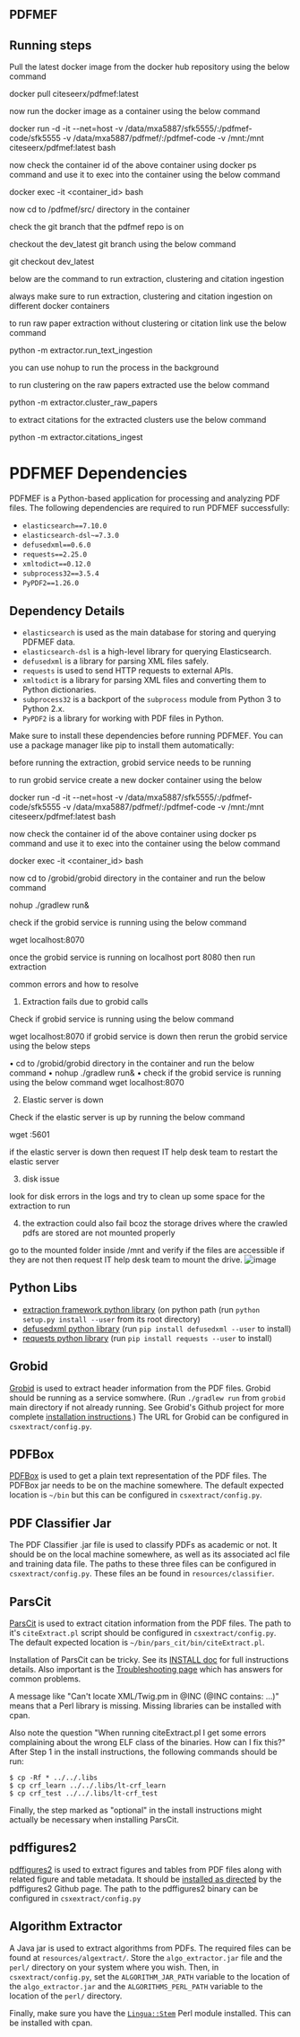 ## PDFMEF

## Running steps

Pull the latest docker image from the docker hub repository using the below command

docker pull citeseerx/pdfmef:latest

now run the docker image as a container using the below command

docker run -d -it --net=host -v /data/mxa5887/sfk5555/:/pdfmef-code/sfk5555 -v /data/mxa5887/pdfmef/:/pdfmef-code -v /mnt:/mnt citeseerx/pdfmef:latest bash

now check the container id of the above container using docker ps command and use it to exec into the container using the below command

docker exec -it <container_id> bash

now cd to /pdfmef/src/ directory in the container

check the git branch that the pdfmef repo is on

checkout the dev_latest git branch using the below command

git checkout dev_latest

below are the command to run extraction, clustering and citation ingestion

always make sure to run extraction, clustering and citation ingestion on different docker containers

to run raw paper extraction without clustering or citation link use the below command

python -m extractor.run_text_ingestion

you can use nohup to run the process in the background

to run clustering on the raw papers extracted use the below command

python -m extractor.cluster_raw_papers

to extract citations for the extracted clusters use the below command

python -m extractor.citations_ingest

# PDFMEF Dependencies

PDFMEF is a Python-based application for processing and analyzing PDF files. The following dependencies are required to run PDFMEF successfully:

- `elasticsearch==7.10.0`
- `elasticsearch-dsl~=7.3.0`
- `defusedxml==0.6.0`
- `requests==2.25.0`
- `xmltodict==0.12.0`
- `subprocess32==3.5.4`
- `PyPDF2==1.26.0`

## Dependency Details

- `elasticsearch` is used as the main database for storing and querying PDFMEF data.
- `elasticsearch-dsl` is a high-level library for querying Elasticsearch.
- `defusedxml` is a library for parsing XML files safely.
- `requests` is used to send HTTP requests to external APIs.
- `xmltodict` is a library for parsing XML files and converting them to Python dictionaries.
- `subprocess32` is a backport of the `subprocess` module from Python 3 to Python 2.x.
- `PyPDF2` is a library for working with PDF files in Python.

Make sure to install these dependencies before running PDFMEF. You can use a package manager like pip to install them automatically:

before running the extraction, grobid service needs to be running 

to run grobid service create a new docker container using the below

docker run -d -it --net=host -v /data/mxa5887/sfk5555/:/pdfmef-code/sfk5555 -v /data/mxa5887/pdfmef/:/pdfmef-code -v /mnt:/mnt citeseerx/pdfmef:latest bash

now check the container id of the above container using docker ps command and use it to exec into the container using the below command

docker exec -it <container_id> bash

now cd to /grobid/grobid directory in the container and run the below command

nohup ./gradlew run&

check if the grobid service is running using the below command

wget localhost:8070

once the grobid service is running on localhost port 8080 then run extraction


common errors and how to resolve

1.	Extraction fails due to grobid calls

Check if grobid service is running using the below command

wget localhost:8070
	if grobid service is down then rerun the grobid service using the below steps


•	cd to /grobid/grobid directory in the container and run the below command
•	nohup ./gradlew run&
•	check if the grobid service is running using the below command
wget localhost:8070

2.	Elastic server is down

Check if the elastic server is up by running the below command

wget <elastic-ip>:5601

if the elastic server is down then request IT help desk team to restart the elastic server

3.	disk issue 

look for disk errors in the logs and try to clean up some space for the extraction to run

4.	the extraction could also fail bcoz the storage drives where the crawled pdfs are stored are not mounted properly

go to the mounted folder inside /mnt and verify if the files are accessible if they are not then request IT help desk team to mount the drive.
![image](https://user-images.githubusercontent.com/11198090/236300190-c72d8c88-c61a-4d04-8174-6546c5e6707d.png)

## Python Libs ##
   * [extraction framework python library][1] (on python path (run `python setup.py install --user` from its root directory)
   * [defusedxml python library][2] (run `pip install defusedxml --user` to install)
   * [requests python library][3] (run `pip install requests --user` to install)
 
## Grobid ##
[Grobid][4] is used to extract header information from the PDF files. Grobid should be running as a service somwhere. (Run `./gradlew run` from `grobid` main directory if not already running. See Grobid's Github project for more complete [installation instructions][5].) The URL for Grobid can be configured in `csxextract/config.py`.

## PDFBox ##
[PDFBox][6] is used to get a plain text representation of the PDF files. The PDFBox jar needs to be on the machine somewhere. The default expected location is `~/bin` but this can be configured in `csxextract/config.py`.

## PDF Classifier Jar ##
The PDF Classifier .jar file is used to classify PDFs as academic or not. It should be on the local machine somewhere, as well as its associated acl file and training data file. The paths to these three files can be configured in `csxextract/config.py`. These files an be found in `resources/classifier`.

## ParsCit ##
[ParsCit][7] is used to extract citation information from the PDF files. The path to it's `citeExtract.pl` script should be configured in `csxextract/config.py`. The default expected location is `~/bin/pars_cit/bin/citeExtract.pl`.

Installation of ParsCit can be tricky. See its [INSTALL doc][8] for full instructions details. Also important is the [Troubleshooting page][9] which has answers for common problems. 

A message like "Can't locate XML/Twig.pm in @INC (@INC contains: ...)" means that a Perl library is missing. Missing libraries can be installed with cpan. 

Also note the question "When running citeExtract.pl I get some errors complaining about the wrong ELF class of the binaries. How can I fix this?" After Step 1 in the install instructions, the following commands should be run:

```shell
$ cp -Rf * ../../.libs 
$ cp crf_learn ../../.libs/lt-crf_learn
$ cp crf_test ../../.libs/lt-crf_test
```

Finally, the step marked as "optional" in the install instructions might actually be necessary when installing ParsCit.

## pdffigures2 ##
[pdffigures2][10] is used to extract figures and tables from PDF files along with related figure and table metadata. It should be [installed as directed][11] by the pdffigures2 Github page. The path to the pdffigures2 binary can be configured in `csxextract/config.py`

## Algorithm Extractor ##
A Java jar is used to extract algorithms from PDFs. The required files can be found at `resources/algextract/`. Store the `algo_extractor.jar` file and the `perl/` directory on your system where you wish. Then, in `csxextract/config.py`, set the `ALGORITHM_JAR_PATH` variable to the location of the `algo_extractor.jar` and the `ALGORITHMS_PERL_PATH` variable to the location of the `perl/` directory.

Finally, make sure you have the [`Lingua::Stem`][12] Perl module installed. This can be installed with cpan.

[1]:  https://github.com/SeerLabs/extractor-framework
[2]:  https://pypi.python.org/pypi/defusedxml
[3]:  http://docs.python-requests.org/en/latest/
[4]:  https://github.com/kermitt2/grobid
[5]:  https://github.com/kermitt2/grobid/wiki/Grobid-service-quick-start
[6]:  http://pdfbox.apache.org/
[7]:  https://github.com/knmnyn/ParsCit
[8]:  https://github.com/knmnyn/ParsCit/blob/master/INSTALL
[9]:  http://wing.comp.nus.edu.sg/parsCit/#t
[10]: http://pdffigures2.allenai.org/
[11]: https://github.com/allenai/pdffigures2#installation
[12]: http://search.cpan.org/~snowhare/Lingua-Stem/lib/Lingua/Stem.pod
